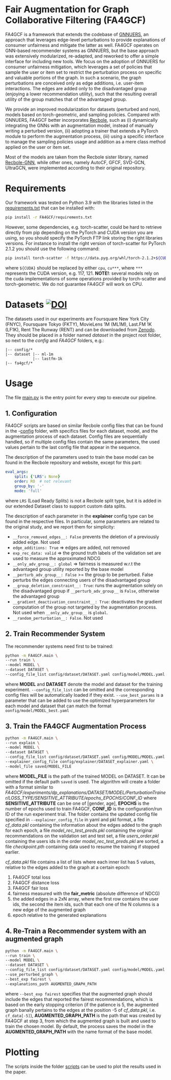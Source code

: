 # Fair Augmentation for Graph Collaborative Filtering (FA4GCF)

FA4GCF is a framework that extends the codebase of [GNNUERS](https://github.com/jackmedda/RS-BGExplainer/tree/main/gnnuers),
an approach that leverages edge-level perturbations to provide explanations of consumer unfairness and mitigate
the latter as well.
FA4GCF operates on GNN-based recommender systems as GNNUERS, but the base approach was extensively modularized,
re-adapted, and reworked to offer a simple interface for including new tools.
We focus on the adoption of GNNUERS for consumer unfairness mitigation, which leverages a set of policies that
sample the user or item set to restrict the perturbation process on specific and valuable portions of the graph.
In such a scenario, the graph perturbations are conceived only as edge additions, i.e. user-item interactions.
The edges are added only to the disadvantaged group (enjoying a lower recommendation utility), such that the
resulting overall utility of the group matches that of the advantaged group.

We provide an improved modularization for datasets (perturbed and non), models based on torch-geometric, and
sampling policies.
Compared with GNNUERS, FA4GCF better incorporates [Recbole](https://github.com/RUCAIBox/RecBole),
such as (i) dynamically integrating the GNNs with an augmentation model, instead of manually writing a perturbed version, (ii)
adopting a trainer that extends a PyTorch module to perform the augmentation process, (iii) using a specific interface
to manage the sampling policies usage and addition as a mere class method applied on the user or item set.

Most of the models are taken from the Recbole sister library, named [Recbole-GNN](https://github.com/RUCAIBox/RecBole-GNN/tree/main),
while other ones, namely AutoCF, GFCF, SVD-GCN, UltraGCN, were implemented according to their original repository.

# Requirements
Our framework was tested on Python 3.9 with the libraries listed in the
[requirements.txt](FA4GCF/requirements.txt) that can be installed with:
```bash
pip install -r FA4GCF/requirements.txt
```
However, some dependencies, e.g. torch-scatter, could be hard to retrieve
directly from pip depending on the PyTorch and CUDA version you are using, so you should
specify the PyTorch FTP link storing the right libraries versions.
For instance to install the right version of torch-scatter for PyTorch 2.1.2
you should use the following command:
```bash
pip install torch-scatter -f https://data.pyg.org/whl/torch-2.1.2+${CUDA}.html
```
where `${CUDA}` should be replaced by either `cpu`, `cu***`, where `***` represents the
CUDA version, e.g. 117, 121.
__NOTE!__: several models rely on the cuda implementations of some operations provided by torch-scatter and
torch-geometric. We do not guarantee FA4GCF will work on CPU.

# Datasets [![DOI](https://zenodo.org/badge/DOI/10.5281/zenodo.11502634.svg)](https://doi.org/10.5281/zenodo.11502634)


The datasets used in our experiments are Foursquare New York City (FNYC),
Foursquare Tokyo (FKTY), MovieLens 1M (ML1M), Last.FM 1K (LF1K), Rent The Runway (RENT) and
can be downloaded from [Zenodo](https://zenodo.org/doi/10.5281/zenodo.11502634).
They should be placed in a folder named _dataset_ in the project root folder,
so next to the _config_ and _FA4GCF_ folders, e.g.:
```
|-- config/*
|-- dataset |-- ml-1m
            |-- lastfm-1k
|-- fa4gcf/*
```

# Usage

The file [main.py](fa4gcf/main.py) is the entry point for every step to execute our pipeline.

## 1. Configuration

FA4GCF scripts are based on similar Recbole config files that can be found in the
-[config](config) folder, with specifics files for each dataset, model, and the augmentation process of each dataset.
Config files are sequentially handled, so if multiple config files contain the same parameters, the used values pertain
to the last config file that appear in the sequence.

The description of the parameters used to train the base model can be found in the Recbole repository
and website, except for this part:
```yaml
eval_args:
    split: {'LRS': None}
    order: RO  # not relevant
    group_by: '-'
    mode: 'full'
```
where `LRS` (Load Ready Splits) is not a Recbole split type, but it is added in our
extended Dataset class to support custom data splits.

The description of each parameter in the __explainer__ config type can be found in the respective files.
In particular, some parameters are related to the original study, and we report them for simplicity:
- `__force_removed_edges__: False` prevents the deletion of a previously added edge. Not used
- `edge_additions: True` => edges are added, not removed
- `exp_rec_data: valid` => the ground truth labels of the validation set are used to measure the approximated NDCG
- `__only_adv_group__: global` => fairness is measured w.r.t the advantaged group utility reported by the base model
- `__perturb_adv_group__: False` >= the group to be perturbed. False perturbs the edges connecting users of
  the disadvantaged group
- `__group_deletion_constraint__: True`: runs the augmentation solely on the disadvantaged group if
  `__perturb_adv_group__` is `False`, otherwise the advantaged group
- `__gradient_deactivation_constraint__: True`: deactivates the gradient computation of the group not targeted by
  the augmentation process. Not used when `__only_adv_group__` is `global`.
- `__random_perturbation__: False`. Not used

## 2. Train Recommender System

The recommender systems need first to be trained:
```bash
python -m FA4GCF.main \
--run train \
--model MODEL \
--dataset DATASET \
--config_file_list config/dataset/DATASET.yaml config/model/MODEL.yaml
```
where __MODEL__ and __DATASET__ denote the model and dataset for the training experiment.
`--config_file_list` can be omitted and the corresponding config files will be automatically loaded if they exist.
`--use_best_params` is a parameter that can be added to use the optimized hyperparameters for each model and dataset
that can match the format `oonfig/model/MODEL_best.yaml`

## 3. Train the FA4GCF Augmentation Process
```bash
python -m FA4GCF.main \
--run explain \
--model MODEL \
--dataset DATASET \
--config_file_list config/dataset/DATASET.yaml config/MODEL/MODEL.yaml \
--explainer_config_file config/explainer/DATASET_explainer.yaml \
--model_file saved/MODEL_FILE
```
where __MODEL_FILE__ is the path of the trained MODEL on DATASET. It can be omitted if the default path `saved` is used.
The algorithm will create a folder with a format similar to
_FA4GCF/experiments/dp_explanations/DATASET/MODEL/PerturbationTrainer/LOSS_TYPE/SENSITIVE_ATTRIBUTE/epochs_EPOCHS/CONF_ID_
where __SENSITIVE_ATTRIBUTE__ can be one of [gender, age], __EPOCHS__ is the number of
epochs used to train FA4GCF, __CONF_ID__ is the configuration/run ID of the run experiment trial.
The folder contains the updated config file specified in `--explainer_config_file` in yaml and pkl format,
a file _cf_data.pkl_ containing the information about the edges added to the graph for each epoch,
a file _model_rec_test_preds.pkl_ containing the original recommendations on the validation set and
test set, a file _users_order.pkl_ containing the users ids in the order _model_rec_test_preds.pkl_ are sorted,
a file _checkpoint.pth_ containing data used to resume the training if stopped earlier.

_cf_data.pkl_ file contains a list of lists where each inner list has 5 values, relative to the edges
added to the graph at a certain epoch:
1) FA4GCF total loss
2) FA4GCF distance loss
3) FA4GCF fair loss
4) fairness measured with the __fair_metric__ (absolute difference of NDCG)
5) the added edges in a 2xN array, where the first row contains the user ids,
the second the item ids, such that each one of the N columns is a new edge of the augmented graph
6) epoch relative to the generated explanations

## 4. Re-Train a Recommender system with an augmented graph
```bash
python -m FA4GCF.main \
--run train \
--model MODEL \
--dataset DATASET \
--config_file_list config/dataset/DATASET.yaml config/model/MODEL.yaml \
--use_perturbed_graph \
--best_exp fairest \
--explanations_path AUGMENTED_GRAPH_PATH
```
where `--best_exp fairest` specifies that the augmented graph should include the edges that reported the fairest
recommendations, which is based on the early stopping criterion (if the patience is 5, the augmented graph banally
pertains to the edges at the position -5 of _cf_data.pkl_, i.e. `cf_data[-5]`), __AUGMENTED_GRAPH_PATH__ is the path
that was created by FA4GCF at step 3, from which the augmented graph is built and used to train the chosen model.
By default, the process saves the model in the __AUGMENTED_GRAPH_PATH__ with the name format of the base model.

# Plotting

The scripts inside the folder [scripts](scripts) can be used to plot the results used in the paper.
